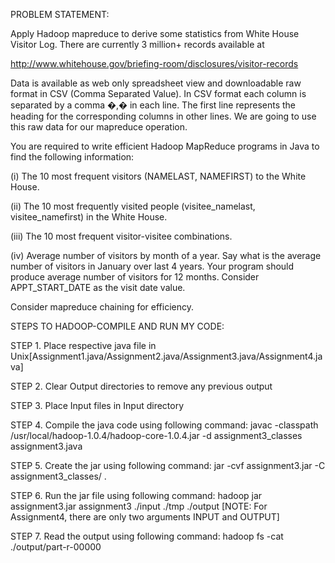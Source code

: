 PROBLEM STATEMENT:

Apply Hadoop mapreduce to derive some statistics from White House Visitor Log. There are currently 3 million+ records available at

http://www.whitehouse.gov/briefing-room/disclosures/visitor-records

Data is available as web only spreadsheet view and downloadable raw format in CSV (Comma Separated Value). In CSV format each column is separated by a comma �,� in each line. The first line represents the heading for the corresponding columns in other lines. We are going to use this raw data for our mapreduce operation.

You are required to write efficient Hadoop MapReduce programs in Java to find the following information:

(i) The 10 most frequent visitors (NAMELAST, NAMEFIRST) to the White House.

(ii) The 10 most frequently visited people (visitee_namelast, visitee_namefirst) in the White House.

(iii) The 10 most frequent visitor-visitee combinations.

(iv) Average number of visitors by month of a year. Say what is the average number of visitors in January over last 4 years. Your program should produce average number of visitors for 12 months. Consider APPT_START_DATE as the visit date value.

Consider mapreduce chaining for efficiency.


STEPS TO HADOOP-COMPILE AND RUN MY CODE:

STEP 1. Place respective java file in Unix[Assignment1.java/Assignment2.java/Assignment3.java/Assignment4.java]

STEP 2. Clear Output directories to remove any previous output

STEP 3. Place Input files in Input directory

STEP 4. Compile the java code using following command:
javac -classpath /usr/local/hadoop-1.0.4/hadoop-core-1.0.4.jar -d assignment3_classes assignment3.java

STEP 5. Create the jar using following command:
jar -cvf assignment3.jar -C assignment3_classes/ .
		
STEP 6. Run the jar file using following command:
hadoop jar assignment3.jar assignment3 ./input ./tmp ./output [NOTE: For Assignment4, there are only two arguments INPUT and OUTPUT]

STEP 7. Read the output using following command:
hadoop fs -cat ./output/part-r-00000
